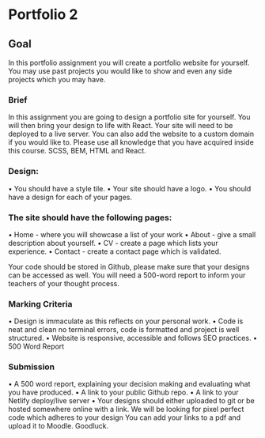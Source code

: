 # Portfolio 2

## Goal
In this portfolio assignment you will create a portfolio website for yourself. You may use past
projects you would like to show and even any side projects which you may have.

### Brief
In this assignment you are going to design a portfolio site for yourself. You will then bring your
design to life with React. Your site will need to be deployed to a live server. You can also add
the website to a custom domain if you would like to.
Please use all knowledge that you have acquired inside this course. SCSS, BEM, HTML and
React.

### Design:
• You should have a style tile.
• Your site should have a logo.
• You should have a design for each of your pages.

### The site should have the following pages:
• Home - where you will showcase a list of your work
• About - give a small description about yourself.
• CV - create a page which lists your experience.
• Contact - create a contact page which is validated.

Your code should be stored in Github, please make sure that your designs can be accessed as
well. You will need a 500-word report to inform your teachers of your thought process.

### Marking Criteria
• Design is immaculate as this reflects on your personal work.
• Code is neat and clean no terminal errors, code is formatted and project is well
structured.
• Website is responsive, accessible and follows SEO practices.
• 500 Word Report

### Submission
• A 500 word report, explaining your decision making and evaluating what you have
produced.
• A link to your public Github repo.
• A link to your Netlify deploy/live server
• Your designs should either uploaded to git or be hosted somewhere online with a link.
We will be looking for pixel perfect code which adheres to your design
You can add your links to a pdf and upload it to Moodle. Goodluck.
